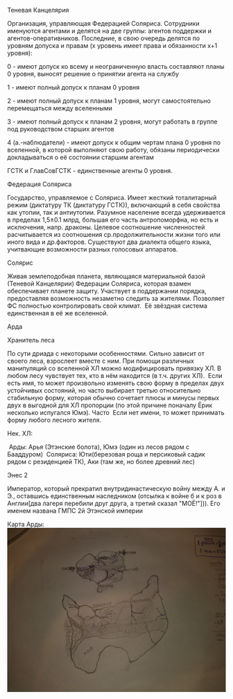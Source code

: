 Теневая Канцелярия

Организация, управляющая Федерацией Соляриса. Сотрудники именуются агентами и делятся на две группы: агентов поддержки и агентов-оперативников. Последние, в свою очередь делятся по уровням допуска и правам (x уровень имеет права и обязанности x+1 уровня):

0 - имеют допуск ко всему и неограниченную власть составляют планы 0 уровня, выносят решение о принятии агента на службу

1 - имеют полный допуск к планам 0 уровня

2 - имеют полный допуск к планам 1 уровня, могут самостоятельно перемещаться между вселенными

3 - имеют полный допуск к планам 2 уровня, могут работать в группе под руководством старших агентов

4 (а.-наблюдатели) - имеют допуск к общим чертам плана 0 уровня по вселенной, в которой выполняют свою работу, обязаны периодически докладываться о её состоянии старшим агентам

ГСТК и ГлавСовГСТК - единственные агенты 0 уровня.


Федерация Соляриса

Государство, управляемое с Соляриса. Имеет жесткий тоталитарный режим (диктатуру ТК (диктатуру ГСТК)), включающий в себя свойства как утопии, так и антиутопии. Разумное население всегда удерживается в пределах 1,5±0.1 млрд, большая его часть антропоморфна, но есть и исключения, напр. драконы. Целевое соотношение численностей расчитывается из соотношения ср.продолжительности жизни того или иного вида и др.факторов. Существуют два диалекта общего языка, учитвающие возможности разных голосовых аппаратов.



Солярис

Живая землеподобная планета, являющаяся материальной базой (Теневой Канцелярии) Федерации Соляриса, которая взамен обеспечивает планете защиту. Участвует в поддержании порядка, предоставляя возможность незаметно следить за жителями. Позволяет ФС полностью контролировать свой климат. 
Её звёздная система единственная в её же вселенной. 


Арда


Хранитель леса

По сути дриада с некоторыми особенностями.
Сильно зависит от своего леса, взрослеет вместе с ним. При помощи различных манипуляций со вселенной ХЛ можно модифицировать привязку ХЛ.
В любом лесу чувствует тех, кто в нём находится (в т.ч. других ХЛ). 
Если есть имя, то может произвольно изменять свою форму в пределах двух устойчивых состояний, но часто выбирает третью относительно стабильную форму, которая обычно сочетает плюсы и минусы первых двух в выгодной для ХЛ пропорции (по этой причине поначалу Ёрик несколько испугался Юмэ). Часто  Если нет имени, то может принимать форму любого лесного жителя. 

Нек. ХЛ:

 Арды: Арья (Этэнские болота), Юмэ (один из лесов рядом с Бааддуром)
 Соляриса: Юти(березовая роща и персиковый садик рядом с резиденцией ТК), Аки (там же, но более древний лес)


Энес 2

Император, который прекратил внутридинастическую войну между А. и Э., оставшись единственным наследником (отсылка к войне б и к роз в Англии[два лагеря перебили друг друга, а третий сказал "МОЁ!"])). Его именем названа ГМПС 2й Этэнской империи

Карта Арды:
![IMG_20200726_205859](IMG_20200726_205859.jpg)
